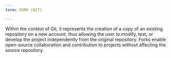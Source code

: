 ```yaml
---
term: FORK (GIT)

---
```

Within the context of Git, it represents the creation of a copy of an existing repository on a new account, thus allowing the user to modify, test, or develop the project independently from the original repository. Forks enable open-source collaboration and contribution to projects without affecting the source repository.